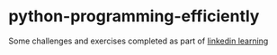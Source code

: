 # python-programming-efficiently
Some challenges and exercises completed as part of [linkedin learning](https://www.linkedin.com/learning/python-programming-efficiently)
